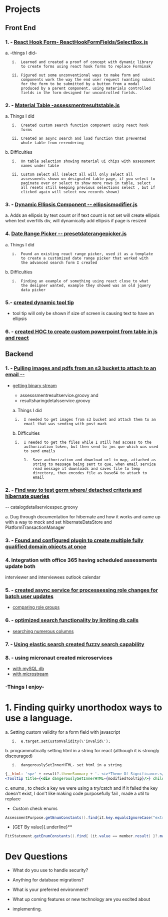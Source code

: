 # Projects
## Front End

### 1. - [React Hook Form- ReactHookFormFields/SelectBox.js](https://github.com/14paxton/ReactHookFormDynamicComponents)

   a. -things I did-

       i.  Learned and created a proof of concept with dynamic library
           to create forms using react hook forms to replace Forminak

       ii. Figured out some unconventional ways to make form and
           components work the way the end user request (wanting submit
           for the form to be submitted by a button from a modal
           produced by a parent component, using materials controlled
           fields in the form designed for uncontrolled fields.

### 2. - [Material Table -assessmentresultstable.js](https://github.com/14paxton/TableWithAsyncCall)

   a. Things I did

       i.  Created custom search function component using react hook
           forms

       ii. Created an async search and load function that prevented
           whole table from rerendering

   b. Difficulties

       i.  On table selection showing material ui chips with assessment
           names under table

       ii. Custom select all (select all will only select all
           assessments shown on designated table page, if you select to
           paginate over or select to show more rows in table, select
           all resets still keeping previous selections select , but if
           clicked again will select new records shown)

### 3. - [Dynamic Ellipsis Component -- ellipsismodifier.js](https://github.com/14paxton/DynamicEllipsis)

   a. Adds an ellipsis by text count or if text count is not set will
   create ellipsis when text overfills div, will dynamically add
   ellipsis if page is resized

### 4. [Date Range Picker -- presetdaterangepicker.js](https://github.com/14paxton/DateRangePicker)

   a. Things I did

       i.  Found an existing react range picker, used it as a template
           to create a customized date range picker that worked with
           the advanced search form I created

   b. Difficulties

       i.  Finding an example of something using react close to what
           the designer wanted, example they showed was an old jquery
           data picker

### 5.- [ created dynamic tool tip ](https://gist.github.com/14paxton/9c745874ec384add89c1908c73832594)
- tool tip will only be shown if size of screen is causing text to have an ellipsis

### 6. - [created HOC to create custom powerpoint from table in js and react](https://github.com/14paxton/TableToPowerPoint)

## Backend
### 1. - [Pulling images and pdfs from an s3 bucket to attach to an email --](https://gist.github.com/14paxton/1fa8f703b708b9488408c9217a83b3a9)
- [getting binary stream](https://gist.github.com/14paxton/58da1e0c108fa527c5ec1a770eefa683)
  - assesssmentresultservice.groovy and
  -  resultsharingdetalsservice.groovy

   a. Things I did

       i.  I needed to get images from s3 bucket and attach them to an
           email that was sending with post mark

   b. Difficulties

       i.  I needed to get the files while I still had access to the
           authorization token, but then send to jms que which was used
           to send emails

           1.  Save authorization and download url to map, attached as
               string to message being sent to que, when email service
               read message it downloads and saves file to temp
               directory, then encodes file as base64 to attach to
               email

### 2. - [Find way to test gorm where/ detached criteria and hibernate queries](https://github.com/14paxton/PersonalGrailsNotes/blob/main/Testing.md#mocking-hibernate-used-to-test-methods-using-where-queriers--detached-criteria--criteria-builder)
   -- catalogdetailservicespec.groovy

   a. Dug through documentation for hibernate and how it works and
   came up with a way to mock and set hibernateDataStore and
   PlatformTransactionManager

### 3. - [Found and configured plugin to create multiple fully qualified domain objects at once](https://github.com/14paxton/PersonalGrailsNotes/blob/main/Testing.md#using-test-data-from-buildtest-plugin)
   

### 4. Integration with office 365 having scheduled assessments update both
   interviewer and interviewees outlook calendar

### 5. - [created async service for processessing role changes for batch user updates](https://gist.github.com/14paxton/ef4f6e91fa7fa44015c41f26a1caf3ae)
- [comparing role groups](https://gist.github.com/14paxton/b7ff93091f4db71beffb0a37140fa0f2)

### 6. - [optimized search functionality by limiting db calls](https://gist.github.com/14paxton/b5a8d600dc4066010b4067bd8968f613)
- [searching numerous columns](https://gist.github.com/14paxton/e72c14086f5d9a6a0c58dc8463b93561)

### 7. - [Using elastic search created fuzzy search capability](https://github.com/14paxton/PersonalGrailsNotes/blob/main/ElasticSearch.md)

### 8. - using micronaut created microservices
- [with mySQL db](https://github.com/14paxton/micronaut_mysql_hibernate)
- [with microstream](https://github.com/14paxton/micronaut_microstream)

### -Things I enjoy-

# 1. Finding quirky unorthodox ways to use a language.

   a. Setting custom validity for a form field with javascript

       i.  e.target.setCustomValidity(\'invalid\');

   b. programmatically setting html in a string for react (although it
   is strongly discouraged)

       i.  dangerouslySetInnerHTML- set html in a string

```jsx
{__html: '<p>' + result?.themeSummary + '. <i>*Theme Of Significance.</i></p>'}
<Tooltip title={<div dangerouslySetInnerHTML={modifiedToolTip}/>} childrenDisplayStyle="inline">
```

c. enums , to check a key we were using a try/catch and if it failed
the key doesn't exist, I don't like making code purposefully fail ,
made a util to replace

- Custom check enums

```java
AssessmentPurpose.getEnumConstants().find{it.key.equalsIgnoreCase("extrn")}?.value
```

- [GET By value]{.underline}**
 
```java
FitStatement.getEnumConstants().find{ (it.value == member.result) }?.match ?: member.result
```


# Dev Questions

- What do you use to handle security?

- Anything for database migrations?

-  What is your preferred environment?

- What up coming features or new technology are you excited about
- implementing.
